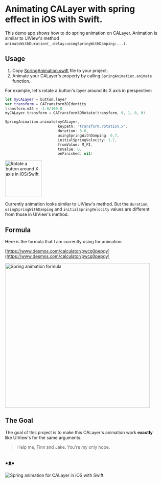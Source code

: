 # Animating CALayer with spring effect in iOS with Swift.

This demo app shows how to do spring animation on CALayer. Animation is similar to UIView's method `animateWithDuration(_:delay:usingSpringWithDamping:...)`.

## Usage

1. Copy [SpringAnimation.swift](https://github.com/evgenyneu/SpringAnimationCALayer/blob/master/SpringAnimationCALayer/SpringAnimation.swift) file to your project.
1. Animate your CALayer's property by calling `SpringAnimation.animate` function.

For example, let's rotate a button's layer around its X axis in perspective:

```Swift
let myCALayer = button.layer
var transform = CATransform3DIdentity
transform.m34 = -1.0/100.0
myCALayer.transform = CATransform3DRotate(transform, 0, 1, 0, 0)

SpringAnimation.animate(myCALayer,
                        keypath: "transform.rotation.x",
                        duration: 3.0,
                        usingSpringWithDamping: 0.7,
                        initialSpringVelocity: 1.7,
                        fromValue: M_PI,
                        toValue: 0,
                        onFinished: nil)
```

<img src='https://github.com/evgenyneu/SpringAnimationCALayer/blob/master/graphics/swift_button_flip3.gif?raw=true' width='120' alt='Rotate a button around X axis in iOS/Swift'>



Currently animation looks similar to UIView's method.
But the `duration`, `usingSpringWithDamping` and `initialSpringVelocity` values
are different from those in UIView's method.

## Formula

Here is the formula that I am currently using for animation.

[https://www.desmos.com/calculator/pwcg0pepqy](https://www.desmos.com/calculator/pwcg0pepqy)

<img src='https://raw.githubusercontent.com/evgenyneu/SpringAnimationCALayer/master/graphics/graph/spring_with_damping_formula.png' width='473' alt='Spring animation formula'>


## The Goal

The goal of this project is to make this CALayer's animation work **exactly** like UIView's for the same arguments.

> Help me, Finn and Jake. You're my only hope.

## •ᴥ•

<img src='https://raw.githubusercontent.com/evgenyneu/SpringAnimationCALayer/master/graphics/calayer_animation.gif'  alt='Spring animation for CALayer in iOS with Swift'>
